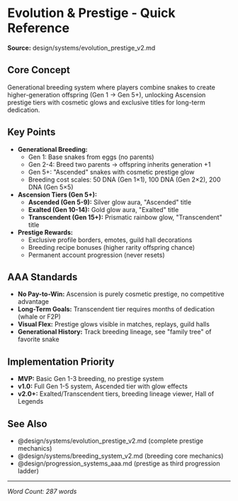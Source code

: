 # Evolution & Prestige - Quick Reference

**Source:** design/systems/evolution_prestige_v2.md

## Core Concept
Generational breeding system where players combine snakes to create higher-generation offspring (Gen 1 → Gen 5+), unlocking Ascension prestige tiers with cosmetic glows and exclusive titles for long-term dedication.

## Key Points
- **Generational Breeding:**
  - Gen 1: Base snakes from eggs (no parents)
  - Gen 2-4: Breed two parents → offspring inherits generation +1
  - Gen 5+: "Ascended" snakes with cosmetic prestige glow
  - Breeding cost scales: 50 DNA (Gen 1×1), 100 DNA (Gen 2×2), 200 DNA (Gen 5×5)
- **Ascension Tiers (Gen 5+):**
  - **Ascended (Gen 5-9):** Silver glow aura, "Ascended" title
  - **Exalted (Gen 10-14):** Gold glow aura, "Exalted" title
  - **Transcendent (Gen 15+):** Prismatic rainbow glow, "Transcendent" title
- **Prestige Rewards:**
  - Exclusive profile borders, emotes, guild hall decorations
  - Breeding recipe bonuses (higher rarity offspring chance)
  - Permanent account progression (never resets)

## AAA Standards
- **No Pay-to-Win:** Ascension is purely cosmetic prestige, no competitive advantage
- **Long-Term Goals:** Transcendent tier requires months of dedication (whale or F2P)
- **Visual Flex:** Prestige glows visible in matches, replays, guild halls
- **Generational History:** Track breeding lineage, see "family tree" of favorite snake

## Implementation Priority
- **MVP:** Basic Gen 1-3 breeding, no prestige system
- **v1.0:** Full Gen 1-5 system, Ascended tier with glow effects
- **v2.0+:** Exalted/Transcendent tiers, breeding lineage viewer, Hall of Legends

## See Also
- @design/systems/evolution_prestige_v2.md (complete prestige mechanics)
- @design/systems/breeding_system_v2.md (breeding core mechanics)
- @design/progression_systems_aaa.md (prestige as third progression ladder)

---

*Word Count: 287 words*
